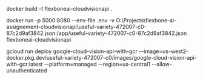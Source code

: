docker build -t flexboneai-cloudvisionapi .


docker run -p 5000:8080 --env-file .env -v O:\Projects\flexbone-ai-assignement-cloudvisionapi\useful-variety-472007-c0-87c2d9af3842.json:/app/useful-variety-472007-c0-87c2d9af3842.json flexboneai-cloudvisionapi



gcloud run deploy google-cloud-vision-api-with-gcr --image=us-west2-docker.pkg.dev/useful-variety-472007-c0/images/google-cloud-vision-api-with-gcr:latest --platform=managed --region=us-central1 --allow-unauthenticated 